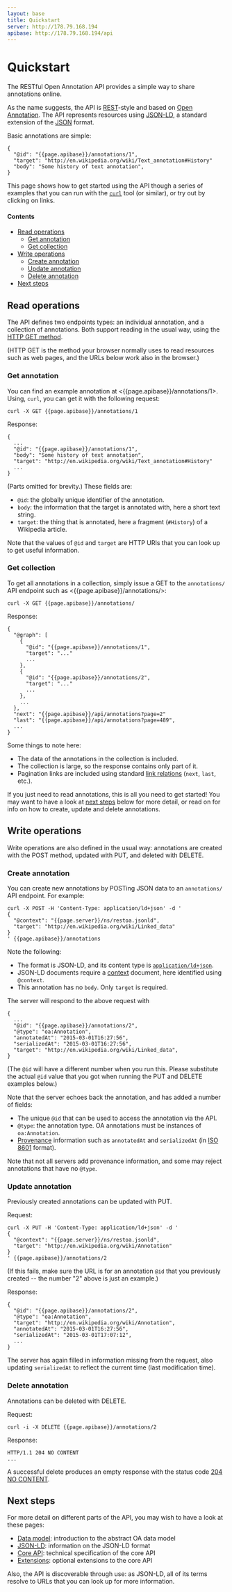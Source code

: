 ```yaml
---
layout: base
title: Quickstart
server: http://178.79.168.194
apibase: http://178.79.168.194/api
---
```


# Quickstart

The RESTful Open Annotation API provides a simple way to share
annotations online. 

As the name suggests, the API is
[REST](http://en.wikipedia.org/wiki/Representational_state_transfer)-style
and based on [Open
Annotation](http://www.openannotation.org/spec/core/). The API
represents resources using [JSON-LD](http://json-ld.org), a standard
extension of the [JSON](http://json.org) format.

Basic annotations are simple:

    {
      "@id": "{{page.apibase}}/annotations/1",
      "target": "http://en.wikipedia.org/wiki/Text_annotation#History"
      "body": "Some history of text annotation",
    }

This page shows how to get started using the API though a series of
examples that you can run with the
[`curl`](http://en.wikipedia.org/wiki/CURL) tool (or similar), or try
out by clicking on links.

#### Contents

* [Read operations](#read-operations)
  * [Get annotation](#get-annotation)
  * [Get collection](#get-collection)
* [Write operations](#write-operations)
  * [Create annotation](#create-annotation)
  * [Update annotation](#update-annotation)
  * [Delete annotation](#delete-annotation)
* [Next steps](#next-steps)

## Read operations

The API defines two endpoints types: an individual annotation, and a
collection of annotations. Both support reading in the usual way,
using the [HTTP GET
method](http://en.wikipedia.org/wiki/Hypertext_Transfer_Protocol#Request_methods).

(HTTP GET is the method your browser normally uses to read resources
such as web pages, and the URLs below work also in the browser.)

### Get annotation

You can find an example annotation at
<{{page.apibase}}/annotations/1>. Using, `curl`, you can get it with
the following request:

    curl -X GET {{page.apibase}}/annotations/1

Response:

    {
      ...
      "@id": "{{page.apibase}}/annotations/1",
      "body": "Some history of text annotation",
      "target": "http://en.wikipedia.org/wiki/Text_annotation#History"
      ...
    }

(Parts omitted for brevity.) These fields are:

* `@id`: the globally unique identifier of the annotation.
* `body`: the information that the target is annotated with, here a short text string.
* `target`: the thing that is annotated, here a fragment (`#History`) of a Wikipedia article.

Note that the values of `@id` and `target` are HTTP URIs that you can
look up to get useful information.

### Get collection

To get all annotations in a collection, simply issue a GET to the
`annotations/` API endpoint such as <{{page.apibase}}/annotations/>:

    curl -X GET {{page.apibase}}/annotations/

Response:

    {
      "@graph": [
        {
          "@id": "{{page.apibase}}/annotations/1",
          "target": "..."
          ...
        },
        {
          "@id": "{{page.apibase}}/annotations/2",
          "target": "..."
          ...
        },
        ...
      },
      "next": "{{page.apibase}}/api/annotations?page=2"
      "last": "{{page.apibase}}/api/annotations?page=489",
      ...
    }

Some things to note here:

* The data of the annotations in the collection is included.
* The collection is large, so the response contains only part of it.
* Pagination links are included using standard [link relations](http://en.wikipedia.org/wiki/Link_relation) (`next`, `last`, etc.).

If you just need to read annotations, this is all you need to get
started! You may want to have a look at [next steps](#next-steps)
below for more detail, or read on for info on how to create, update
and delete annotations.

## Write operations

Write operations are also defined in the usual way: annotations are
created with the POST method, updated with PUT, and deleted with
DELETE.

### Create annotation

You can create new annotations by POSTing JSON data to an
`annotations/` API endpoint. For example:

    curl -X POST -H 'Content-Type: application/ld+json' -d '
    {
      "@context": "{{page.server}}/ns/restoa.jsonld",
      "target": "http://en.wikipedia.org/wiki/Linked_data"
    }
    ' {{page.apibase}}/annotations

Note the following:

* The format is JSON-LD, and its content type is
[`application/ld+json`](http://www.w3.org/TR/json-ld/#application-ld-json).
* JSON-LD documents require a [context](context.html)
document, here identified using `@context`.
* This annotation has no `body`. Only `target` is required.

The server will respond to the above request with

    {
      ...
      "@id": "{{page.apibase}}/annotations/2",
      "@type": "oa:Annotation",
      "annotatedAt": "2015-03-01T16:27:56",
      "serializedAt": "2015-03-01T16:27:56",
      "target": "http://en.wikipedia.org/wiki/Linked_data",
    }

(The `@id` will have a different number when you run this. Please
substitute the actual `@id` value that you got when running the PUT
and DELETE examples below.)

Note that the server echoes back the annotation, and has added a
number of fields:

* The unique `@id` that can be used to access the annotation via the API.
* `@type`: the annotation type. OA annotations must be instances of `oa:Annotation`.
* [Provenance](http://www.openannotation.org/spec/core/core.html#Provenance)
  information such as `annotatedAt` and `serializedAt`
  (in [ISO 8601](http://en.wikipedia.org/wiki/ISO_8601) format).

Note that not all servers add provenance information, and some may
reject annotations that have no `@type`.

### Update annotation

Previously created annotations can be updated with PUT.

Request:

    curl -X PUT -H 'Content-Type: application/ld+json' -d '
    {
      "@context": "{{page.server}}/ns/restoa.jsonld",
      "target": "http://en.wikipedia.org/wiki/Annotation"
    }
    ' {{page.apibase}}/annotations/2

(If this fails, make sure the URL is for an annotation `@id` that you
previously created -- the number "2" above is just an example.)

Response:

    {
      "@id": "{{page.apibase}}/annotations/2",
      "@type": "oa:Annotation",
      "target": "http://en.wikipedia.org/wiki/Annotation",
      "annotatedAt": "2015-03-01T16:27:56",
      "serializedAt": "2015-03-01T17:07:12",
      ...
    }

The server has again filled in information missing from the request,
also updating `serializedAt` to reflect the current time (last
modification time).

### Delete annotation

Annotations can be deleted with DELETE.

Request:

    curl -i -X DELETE {{page.apibase}}/annotations/2

Response:

    HTTP/1.1 204 NO CONTENT
    ...

A successful delete produces an empty response with the status code
[204 NO CONTENT](http://en.wikipedia.org/wiki/List_of_HTTP_status_codes#2xx_Success).

## Next steps

For more detail on different parts of the API, you may wish to have a
look at these pages:

* [Data model](data-model.html): introduction to the abstract OA data model
* [JSON-LD](json-ld.html): information on the JSON-LD format
* [Core API](api-core.html): technical specification of the core API
* [Extensions](extensions.html): optional extensions to the core API

Also, the API is discoverable through use: as JSON-LD, all of its
terms resolve to URLs that you can look up for more information.
